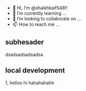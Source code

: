 - 👋 Hi, I’m @shaikhkaif548!!
- 🌱 I’m currently learning ...
- 💞️ I’m looking to collaborate on ...
- 📫 How to reach me ...

<!---
shaikhkaif548/shaikhkaif548 is a ✨ special ✨ repository because its `README.md` (this file) appears on your GitHub profile.
You can click the Preview link to take a look at your changes.
hehehehehehheheheheheheheheh
--->
## subhesader
dsadsadsadsadsa

## local development

1, helloo hi hahahahahh
